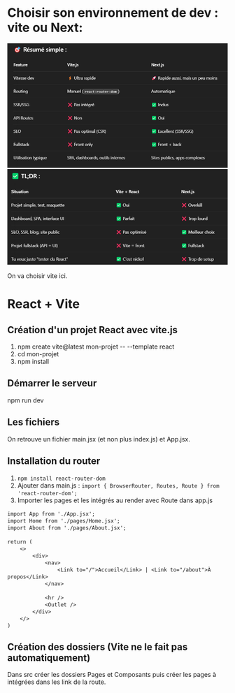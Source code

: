 # Choisir son environnement de dev : vite ou Next:
![Choisir entre vite et next](/src/assets/image.png)
![Choisir entre vite et next suite](/src/assets/image-1.png)

On va choisir vite ici.


# React + Vite

## Création d'un projet React avec vite.js 
1. npm create vite@latest mon-projet -- --template react
2. cd mon-projet
3. npm install 

## Démarrer le serveur
npm run dev

## Les fichiers
On retrouve un fichier main.jsx (et non plus index.js) et App.jsx.

## Installation du router
1. ```npm install react-router-dom```
2. Ajouter dans main.js : 
```import { BrowserRouter, Routes, Route } from 'react-router-dom';```
3. Importer les pages et les intégrés au render avec Route dans app.js
```
import App from './App.jsx';
import Home from './pages/Home.jsx';
import About from './pages/About.jsx';

return (
    <>
        <div>
            <nav>
                <Link to="/">Accueil</Link> | <Link to="/about">À propos</Link>
            </nav>
            
            <hr />
            <Outlet /> 
        </div>
    </>
)
```

## Création des dossiers (Vite ne le fait pas automatiquement)
Dans src créer les dossiers Pages et Composants puis créer les pages à intégrées dans les link de la route.